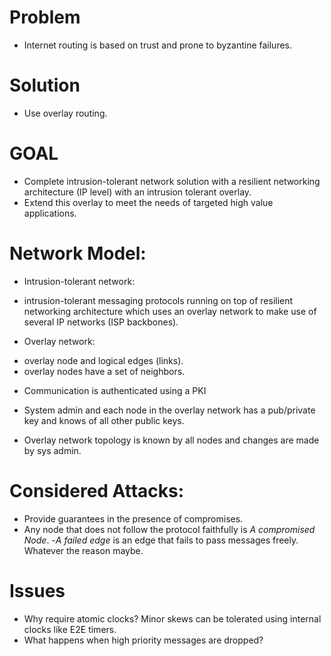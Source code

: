 # Problem
- Internet routing is based on trust and prone to byzantine failures.

# Solution
- Use overlay routing.

# GOAL
- Complete intrusion-tolerant network solution with a resilient networking architecture (IP level) with an intrusion tolerant overlay.
- Extend this overlay to meet the needs of targeted high value applications.


# Network Model:
- Intrusion-tolerant network:
* intrusion-tolerant messaging protocols running on top of resilient networking architecture which uses an overlay network to make use of several IP networks (ISP backbones).
- Overlay network:
* overlay node and logical edges (links).
* overlay nodes have a set of neighbors.
- Communication is authenticated using a PKI
* System admin and each node in the overlay network has a pub/private key and knows of all other public keys.
- Overlay network topology is known by all nodes and changes are made by sys admin.

# Considered Attacks:
- Provide guarantees in the presence of compromises.
- Any node that does not follow the protocol faithfully is *A compromised Node*.
-*A failed edge* is an edge that fails to pass messages freely. Whatever the reason maybe.


# Issues
- Why require atomic clocks? Minor skews can be tolerated using internal clocks like E2E timers.
- What happens when high priority messages are dropped?